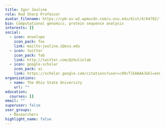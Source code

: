 ```yaml
---
title: Igor Jouline
role: Rod Sharp Professor
avatar_filename: https://cpb-us-w2.wpmucdn.com/u.osu.edu/dist/4/64702/files/2021/02/My-photo-2018-1409x1536.jpg
bio: Computational genomics, protein sequence analysis
interests: []
social:
  - icon: envelope
    icon_pack: fas
    link: mailto:jouline.1@osu.edu
  - icon: twitter
    icon_pack: fab
    link: http://twitter.com/@zhulinlab
  - icon: google-scholar
    icon_pack: ai
    link: https://scholar.google.com/citations?user=c99cTlEAAAAJ&hl=en&oi=sra
organizations:
  - name: The Ohio State University
    url: ""
education:
  courses: []
email: ""
superuser: false
user_groups:
  - Researchers
highlight_name: false
---
```

